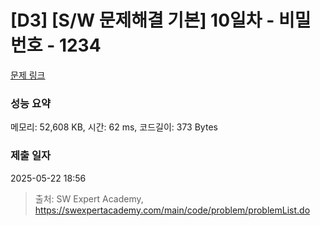 # [D3] [S/W 문제해결 기본] 10일차 - 비밀번호 - 1234 

[문제 링크](https://swexpertacademy.com/main/code/problem/problemDetail.do?contestProbId=AV14_DEKAJcCFAYD) 

### 성능 요약

메모리: 52,608 KB, 시간: 62 ms, 코드길이: 373 Bytes

### 제출 일자

2025-05-22 18:56



> 출처: SW Expert Academy, https://swexpertacademy.com/main/code/problem/problemList.do